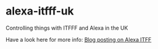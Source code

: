 # alexa-itfff-uk
Controlling things with ITFFF and Alexa in the UK


Have a look here for more info:  [Blog posting on Alexa ITFF](http://www.mwebb.me.uk/2016/12/alexa-to-ifttt-to-d-link-in-uk-pt-2.html)
